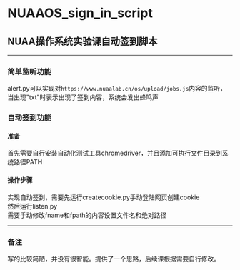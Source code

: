 # NUAAOS_sign_in_script
## NUAA操作系统实验课自动签到脚本  
***  
### 简单监听功能  
alert.py可以实现对`https://www.nuaalab.cn/os/upload/jobs.js`内容的监听，当出现"txt"时表示出现了签到内容，系统会发出蜂鸣声  
### 自动签到功能  
#### 准备  
首先需要自行安装自动化测试工具chromedriver，并且添加可执行文件目录到系统路径PATH 
#### 操作步骤
实现自动签到，需要先运行createcookie.py手动登陆网页创建cookie  
然后运行listen.py  
需要手动修改fname和fpath的内容设置文件名和绝对路径 
***
### 备注  
写的比较简陋，并没有很智能。提供了一个思路，后续课根据需要自行修改。  
